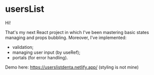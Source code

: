 # usersList

Hi!

That's my next React project in which I've been mastering basic states managing and props bubbling. Moreover, I've implemented:
- validation;
- managing user input (by useRef);
- portals (for error handling).

Demo here: https://userslistdenta.netlify.app/ (styling is not mine)

